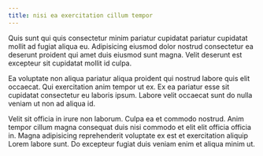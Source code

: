 ```yaml
---
title: nisi ea exercitation cillum tempor
---
```


Quis sunt qui quis consectetur minim pariatur cupidatat pariatur cupidatat mollit ad fugiat aliqua eu. Adipisicing eiusmod dolor nostrud consectetur ea deserunt proident qui amet duis eiusmod sunt magna. Velit deserunt est excepteur sit cupidatat mollit id culpa.

Ea voluptate non aliqua pariatur aliqua proident qui nostrud labore quis elit occaecat. Qui exercitation anim tempor ut ex. Ex ea pariatur esse sit cupidatat consectetur eu laboris ipsum. Labore velit occaecat sunt do nulla veniam ut non ad aliqua id.

Velit sit officia in irure non laborum. Culpa ea et commodo nostrud. Anim tempor cillum magna consequat duis nisi commodo et elit elit officia officia in. Magna adipisicing reprehenderit voluptate ex est et exercitation aliquip Lorem labore sunt. Do excepteur fugiat duis veniam enim et aliqua minim ut.